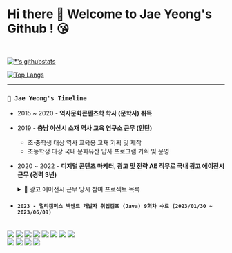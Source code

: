 # Hi there 👋 Welcome to Jae Yeong's Github ! 😘

<br>

[![*'s githubstats](https://github-readme-stats.vercel.app/api?username=chujaeyeong&show_icons=true&theme=dracula)](https://github.com/chujaeyeong)

[![Top Langs](https://github-readme-stats.vercel.app/api/top-langs/?username=chujaeyeong&layout=compact&theme=dracula)](https://github.com/chujaeyeong/github-readme-stats)


---

### `👀 Jae Yeong's Timeline`
* 2015 ~ 2020 - **역사문화콘텐츠학 학사 (문학사) 취득**
* 2019 - **충남 아산시 소재 역사 교육 연구소 근무 (인턴)**
  * 초·중학생 대상 역사 교육용 교재 기획 및 제작 
  * 초등학생 대상 국내 문화유산 답사 프로그램 기획 및 운영
* 2020 ~ 2022 - **디지털 콘텐츠 마케터, 광고 및 전략 AE 직무로 국내 광고 에이전시 근무 (경력 3년)**

   <details>
   
     <summary>📁 광고 에이전시 근무 당시 참여 프로젝트 목록</summary>

      - 국회방송 온라인 홍보 (2020. 01 ~ 2020. 12) - 전략 AE, 디지털 콘텐츠 마케터, 실무 총괄
      - 한국동서발전 온라인 홍보 (2020. 08 ~ 2020. 12) - 전략 AE
      - 공공분야 온·오프라인 홍보 대행 비딩 제안서 작성, 경쟁PT 다수 참여 (2021.01 ~ 2022.05) - 총 매출 18.5억 수주 성공
      - 롯데월드아쿠아리움 SNS 홍보 (2022. 07) - 디지털 콘텐츠 마케터
      - Logitech SNS 홍보 (PW, Gaming, S&C 포함 전 파트 / 2022. 08 ~ 2022. 10) - 디지털 콘텐츠 마케터
   
   </details>

* #### `2023 - 멀티캠퍼스 백엔드 개발자 취업캠프 (Java) 9회차 수료 (2023/01/30 ~ 2023/06/09)`

<br>

  <div>
   
   <img src="https://img.shields.io/badge/java-007396?style=for-the-badge&logo=java&logoColor=white"> 
   <img src="https://img.shields.io/badge/spring-6DB33F?style=for-the-badge&logo=spring&logoColor=white">
   <img src="https://img.shields.io/badge/springboot-6DB33F?style=for-the-badge&logo=springboot&logoColor=white">
   <img src="https://img.shields.io/badge/oracle-F80000?style=for-the-badge&logo=oracle&logoColor=white"> 
   <img src="https://img.shields.io/badge/mysql-4479A1?style=for-the-badge&logo=mysql&logoColor=white"> 
   <img src="https://img.shields.io/badge/mongoDB-47A248?style=for-the-badge&logo=MongoDB&logoColor=white">
   <img src="https://img.shields.io/badge/linux-FCC624?style=for-the-badge&logo=linux&logoColor=black"> 
   <img src="https://img.shields.io/badge/gradle-02303A?style=for-the-badge&logo=gradle&logoColor=white">

   <br>
   
   <img src="https://img.shields.io/badge/amazonaws-232F3E?style=for-the-badge&logo=amazonaws&logoColor=white"> 
   <img src="https://img.shields.io/badge/apache tomcat-F8DC75?style=for-the-badge&logo=apachetomcat&logoColor=white">
   <img src="https://img.shields.io/badge/git-F05032?style=for-the-badge&logo=git&logoColor=white">
   <img src="https://img.shields.io/badge/github-181717?style=for-the-badge&logo=github&logoColor=white">
   
  </div>
